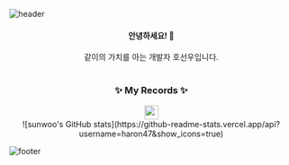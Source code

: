 ![header](https://capsule-render.vercel.app/api?type=waving&color=gradient&height=300&section=header&text=haron&fontAlignY=40&fontSize=100&desc=&descAlignY=65&animation=twinkling)

<div align="center">
  <h4>안녕하세요! 👋</h4>
  같이의 가치를 아는 개발자 호선우입니다.
  <br /><br />
  <!-- <h3>Tech Stack</h3>
  <div class="stack">
    <a href="#"><img src="https://img.shields.io/badge/JavaScript-F7DF1E?style=flat&logo=JavaScript&logoColor=black"/></a>
  <a href="#"><img src="https://img.shields.io/badge/CSS-1572B6?style=flat&logo=CSS3&logoColor=white"/></a>
  <a href="#"><img src="https://img.shields.io/badge/Vue.js-4FC08D?style=flat&logo=vue-dot-js&logoColor=white"/></a>
  <a href="#"><img src="https://img.shields.io/badge/React-61DAFB?style=flat&logo=React&logoColor=white"/></a>
  <a href="#"><img src="https://img.shields.io/badge/Node.js-339933?style=flat&logo=node-dot-js&logoColor=white"/></a>
  <a href="#"><img src="https://img.shields.io/badge/Python-3766AB?style=flat&logo=Python&logoColor=white"/></a>
  <br />
  <a href="#"><img src="https://img.shields.io/badge/MySQL-4479A1?style=flat&logo=MySQL&logoColor=white"/></a>
  <a href="#"><img src="https://img.shields.io/badge/PostgreSQL-4169E1?style=flat&logo=PostgreSQL&logoColor=white"/></a>
  <a href="#"><img srcs="https://img.shields.io/badge/Docker-2496ED?style=flat&logo=Docker&logoColor=white"/></a>
  <a href="#"><img src="https://img.shields.io/badge/Git-F05032?style=flat&logo=Git&logoColor=white"/></a>
	</div>
 <br /> -->
  <h3>✨ My Records ✨</h3>
  <div class="media">
    <a href="https://velog.io/@haron"><img src="https://img.shields.io/badge/Velog-11B48A?style=flat&logo=Vimeo&logoColor=white" height="25px;"/></a>
  <!-- <a href="#"><img src="https://img.shields.io/badge/Portfolio-444444?style=flat&logo=Notion&logoColor=white" height="25px;"/></a> -->
  </div>
	![sunwoo's GitHub stats](https://github-readme-stats.vercel.app/api?username=haron47&show_icons=true)
</div>


	

![footer](https://capsule-render.vercel.app/api?section=footer&type=waving&color=e2e4e3&height=130)
